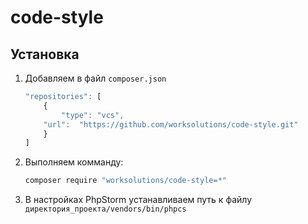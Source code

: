 # code-style

## Установка

1. Добавляем в файл `composer.json`

	```javascript
	"repositories": [
		{
			"type": "vcs",
	    "url":  "https://github.com/worksolutions/code-style.git"
		}
	]
	```

2. Выполняем комманду:

	```sh
	composer require "worksolutions/code-style=*"
	```

3. В настройках PhpStorm устанавливаем путь к файлу `директория_проекта/vendors/bin/phpcs`
